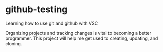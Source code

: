 # github-testing
Learning how to use git and github with VSC

Organizing projects and tracking changes is vital to becoming a better programmer.  This project will help 
me get used to creating, updating, and cloning.
